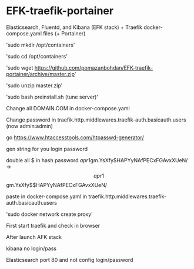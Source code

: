 # EFK-traefik-portainer
Elasticsearch, Fluentd, and Kibana (EFK stack) + Traefik docker-compose.yaml files (+ Portainer)

'sudo mkdir /opt/containers'

'sudo cd /opt/containers'

'sudo wget https://github.com/pomazanbohdan/EFK-traefik-portainer/archive/master.zip'

'sudo unzip master.zip'

'sudo bash preinstall.sh (tune server)'

Change all DOMAIN.COM in docker-compose.yaml

Change password in traefik.http.middlewares.traefik-auth.basicauth.users (now 
admin:admin)

go https://www.htaccesstools.com/htpasswd-generator/

gen string for you login password

double  all $ in hash  password $apr1$gm.YsXfy$HAPYyNAfPECxFGAvxXUeN/ -> $$apr1$$gm.YsXfy$$HAPYyNAfPECxFGAvxXUeN/

paste in  docker-compose.yaml in traefik.http.middlewares.traefik-auth.basicauth.users

'sudo docker network create proxy'

First start traefik and check in browser

After launch AFK stack

kibana no login/pass

Elasticsearch port 80 and not config login/password 